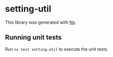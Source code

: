 # setting-util

This library was generated with [Nx](https://nx.dev).

## Running unit tests

Run `nx test setting-util` to execute the unit tests.
